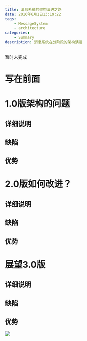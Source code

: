 ```yaml
---
title: 消息系统的架构演进之路
date: 2016年6月1日13:19:22
tags:
    - MessageSystem
    - architecture
categories:
    - Summary
description: 消息系统在分阶段的架构演进
---
```


暂时未完成


# 写在前面

# 1.0版架构的问题
## 详细说明
## 缺陷
## 优势

# 2.0版如何改进？
## 详细说明
## 缺陷
## 优势

# 展望3.0版
## 详细说明
## 缺陷
## 优势

![](/img/03-消息系统改进1阶段的总体结构.jpg)